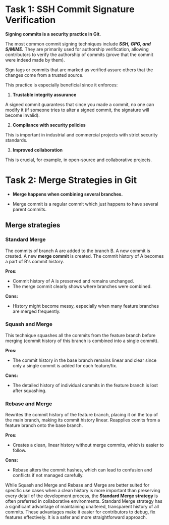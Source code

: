 # Task 1: SSH Commit Signature Verification

**Signing commits is a security practice in Git.**

The most common commit signing techniques include ***SSH, GPG, and S/MIME.***
They are primarily used for authorship verification, allowing contributors to verify the authorship of commits (prove that the commit were indeed made by them).  

Sign tags or commits that are marked as verified assure others that the changes come from a trusted source. 


This practice is especially beneficial since it enforces: 

1. **Trustable integrity assurance**

A signed commit guarantess that since you made a commit, no one can modify it (if someone tries to alter a signed commit, the signature will become invalid).  


2. **Compliance with security policies**
   
This is important in industrial and commercial projects with strict security standards.

3. **Improved collaboration**
   
This is crucial, for example, in open-source and collaborative projects.

# Task 2: Merge Strategies in Git

- **Merge happens when combining several branches.**

- Merge commit is a regular commit which just happens to have several parent commits.

## Merge strategies 

### Standard Merge

The commits of branch A are added to the branch B. A new commit is created. A new **merge commit** is created. The commit history of A becomes a part of B's commit history. 


**Pros:**
- Commit history of A is preserved and remains unchanged.
- The merge commit clearly shows where branches were combined.

**Cons:**
- History might become messy, especially when many feature branches are merged frequently. 

### Squash and Merge

This technique squashes all the commits from the feature branch before merging (commit history of this branch is combined into a single commit).

**Pros:**
- The commit history in the base branch remains linear and clear since only a single commit is added for each feature/fix.


**Cons:**
- The detailed history of individual commits in the feature branch is lost after squashing. 


### Rebase and Merge

Rewrites the commit history of the feature branch, placing it on the top of the main branch, making its commit history linear. Reapplies comits from a feature branch onto the base branch. 

**Pros:**
- Creates a clean, linear history without merge commits, which is easier to follow.
  
**Cons:**
- Rebase alters the commit hashes, which can lead to confusion and conflicts if not managed carefully.

While Squash and Merge and Rebase and Merge are better suited for specific use cases when a clean history is more important than preserving every detail of the development process, the **Standard Merge strategy** is often preferred in collaborative environments. Standard Merge strategy has a significant advantage of maintaining unaltered, transparent history of all commits. These advantages make it easier for contributors to debug, fix features effectively. It is a safer and more straightforward approach. 